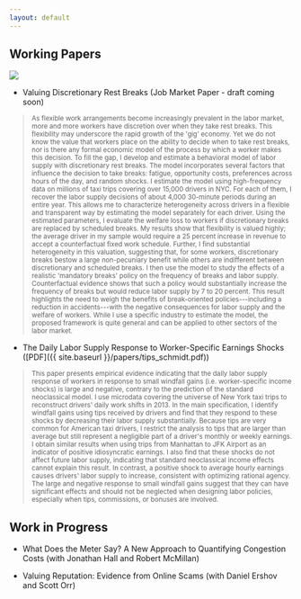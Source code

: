 ```yaml
---
layout: default
---
```


## Working Papers

<img src="{{ site.baseurl }}/images/taxi2.png" class="research-img no-mobile"> 


-	Valuing Discretionary Rest Breaks (Job Market Paper - draft coming soon)

> <small>As flexible work arrangements become increasingly prevalent in the labor market, more and more workers have discretion over when they take rest breaks. This flexibility may underscore the rapid growth of the 'gig' economy. Yet we do not know the value that workers place on the ability to decide when to take rest breaks, nor is there any formal economic model of the process by which a worker makes this decision. To fill the gap, I develop and estimate a behavioral model of labor supply with discretionary rest breaks. The model incorporates several factors that influence the decision to take breaks: fatigue, opportunity costs, preferences across hours of the day, and random shocks. I estimate the model using high-frequency data on millions of taxi trips covering over 15,000 drivers in NYC. For each of them, I recover the labor supply decisions of about 4,000 30-minute periods during an entire year. This allows me to characterize heterogeneity across drivers in a flexible and transparent way by estimating the model separately for each driver. Using the estimated parameters, I evaluate the welfare loss to workers if discretionary breaks are replaced by scheduled breaks. My results show that flexibility is valued highly; the average driver in my sample would require a 25 percent increase in revenue to accept a counterfactual fixed work schedule. Further, I find substantial heterogeneity in this valuation, suggesting that, for some workers, discretionary breaks bestow a large non-pecuniary benefit while others are indifferent between discretionary and scheduled breaks. I then use the model to study the effects of a realistic 'mandatory breaks' policy on the frequency of breaks and labor supply. Counterfactual evidence shows that such a policy would substantially increase the frequency of breaks but would reduce labor supply by 7 to 20 percent. This result highlights the need to weigh the benefits of break-oriented policies---including a reduction in accidents---with the negative consequences for labor supply and the welfare of workers. While I use a specific industry to estimate the model, the proposed framework is quite general and can be applied to other sectors of the labor market.</small>



-	The Daily Labor Supply Response to Worker-Specific Earnings Shocks ([PDF]({{ site.baseurl }}/papers/tips_schmidt.pdf))

<!-- <small>This paper presents empirical evidence that the labor supply elasticity of taxi drivers can be negative in response to temporary positive earnings shocks. The observed pattern is inconsistent with the neoclassical life-cycle model of labor supply and suggests some form of behavioral preferences. To get this result, I decompose unexpected earnings variations into a market wage component and an idiosyncratic component. This differs from previous studies that assume a homogeneous labor supply effect of unexpected earnings shocks. I identify abnormally large tips from the universe of New York medallion taxi trips in 2013 and use them as a source of exogenous variation of the idiosyncratic component. I find that the negative labor supply elasticity is only observed for the idiosyncratic component; taxi drivers respond to a positive idiosyncratic shock by decreasing their labor supply by an economically significant amount. On the other hand, a positive market wage shock causes their labor supply to increase, consistent with an optimizing rational agent. While the empirical findings of this paper rejects the neoclassical model of labor supply, they cannot distinguish between competing behavioral explanations. Therefore, three broad classes of behavioral models are compared and discussed.</small>
 -->
> <small>This paper presents empirical evidence indicating that the daily labor supply response of workers in response to small windfall gains (i.e. worker-specific income shocks) is large and negative, contrary to the prediction of the standard neoclassical model. I use microdata covering the universe of New York taxi trips to reconstruct drivers' daily work shifts in 2013. In the main specification, I identify windfall gains using tips received by drivers and find that they respond to these shocks by decreasing their labor supply substantially. Because tips are very common for American taxi drivers, I restrict the analysis to tips that are larger than average but still represent a negligible part of a driver's monthly or weekly earnings. I obtain similar results when using trips from Manhattan to JFK Airport as an indicator of positive idiosyncratic earnings. I also find that these shocks do not affect future labor supply, indicating that standard neoclassical income effects cannot explain this result. In contrast, a positive shock to average hourly earnings causes drivers' labor supply to increase, consistent with optimizing rational agency. The large and negative response to small windfall gains suggest that they can have significant effects and should not be neglected when designing labor policies, especially when tips, commissions, or bonuses are involved.</small>


## Work in Progress

-	What Does the Meter Say? A New Approach to Quantifying Congestion Costs (with Jonathan Hall and Robert McMillan)

-	Valuing Reputation: Evidence from Online Scams (with Daniel Ershov and Scott Orr)


